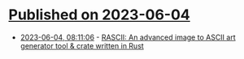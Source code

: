 # [Published on 2023-06-04](index.md)

* [2023-06-04, 08:11:06](https://lobste.rs/s/cqjdzx/rascii_advanced_image_ascii_art) - [RASCII: An advanced image to ASCII art generator tool & crate written in Rust](https://github.com/UTFeight/RASCII)
